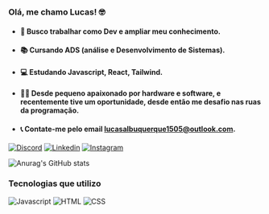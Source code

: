 ### Olá, me chamo Lucas! 🤓
<ul>
<li>

#### 💼 Busco trabalhar como Dev e ampliar meu conhecimento.
</li>
<li>

#### 📚 Cursando ADS (análise e Desenvolvimento de Sistemas).
</li>
<li>

#### 💻 Estudando Javascript, React, Tailwind.
</li>
<li>

#### 👨‍💻 Desde pequeno apaixonado por hardware e software, e recentemente tive um oportunidade, desde então me desafio nas ruas da programação.
</li>
<li>

#### 📞 Contate-me pelo email lucasalbuquerque1505@outlook.com.
</li>

</ul>

[![Discord](https://img.shields.io/badge/Discord-7289DA?style=for-the-badge&logo=discord&logoColor=white)](https://discord.gg/HgznQ2YgPA)
[![Linkedin](https://img.shields.io/badge/LinkedIn-0077B5?style=for-the-badge&logo=linkedin&logoColor=white)](https://www.linkedin.com/in/lucasalbcc/)
[![Instagram](https://img.shields.io/badge/Instagram-E4405F?style=for-the-badge&logo=instagram&logoColor=white)](https://www.instagram.com/luqkinhas_/)




![Anurag's GitHub stats](https://github-readme-stats.vercel.app/api?username=LucasADCC&show_icons=true&theme=synthwave)

### Tecnologias que utilizo

![Javascript](https://img.shields.io/badge/JavaScript-323330?style=for-the-badge&logo=javascript&logoColor=F7DF1E)
![HTML](https://img.shields.io/badge/HTML5-E34F26?style=for-the-badge&logo=html5&logoColor=white)
![CSS](https://img.shields.io/badge/CSS3-1572B6?style=for-the-badge&logo=css3&logoColor=white)

